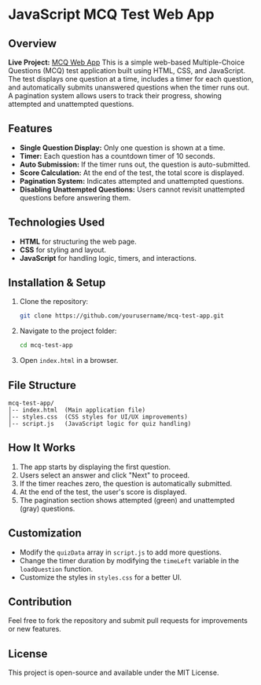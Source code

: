 # JavaScript MCQ Test Web App

## Overview

**Live Project:** [MCQ Web App](https://mcq-web-app.vercel.app/)
This is a simple web-based Multiple-Choice Questions (MCQ) test application built using HTML, CSS, and JavaScript. The test displays one question at a time, includes a timer for each question, and automatically submits unanswered questions when the timer runs out. A pagination system allows users to track their progress, showing attempted and unattempted questions.

## Features
- **Single Question Display:** Only one question is shown at a time.
- **Timer:** Each question has a countdown timer of 10 seconds.
- **Auto Submission:** If the timer runs out, the question is auto-submitted.
- **Score Calculation:** At the end of the test, the total score is displayed.
- **Pagination System:** Indicates attempted and unattempted questions.
- **Disabling Unattempted Questions:** Users cannot revisit unattempted questions before answering them.

## Technologies Used
- **HTML** for structuring the web page.
- **CSS** for styling and layout.
- **JavaScript** for handling logic, timers, and interactions.

## Installation & Setup
1. Clone the repository:
   ```sh
   git clone https://github.com/yourusername/mcq-test-app.git
   ```
2. Navigate to the project folder:
   ```sh
   cd mcq-test-app
   ```
3. Open `index.html` in a browser.

## File Structure
```
mcq-test-app/
│-- index.html  (Main application file)
│-- styles.css  (CSS styles for UI/UX improvements)
│-- script.js   (JavaScript logic for quiz handling)
```

## How It Works
1. The app starts by displaying the first question.
2. Users select an answer and click "Next" to proceed.
3. If the timer reaches zero, the question is automatically submitted.
4. At the end of the test, the user's score is displayed.
5. The pagination section shows attempted (green) and unattempted (gray) questions.

## Customization
- Modify the `quizData` array in `script.js` to add more questions.
- Change the timer duration by modifying the `timeLeft` variable in the `loadQuestion` function.
- Customize the styles in `styles.css` for a better UI.

## Contribution
Feel free to fork the repository and submit pull requests for improvements or new features.

## License
This project is open-source and available under the MIT License.

